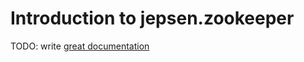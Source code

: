 # Introduction to jepsen.zookeeper

TODO: write [great documentation](http://jacobian.org/writing/what-to-write/)
